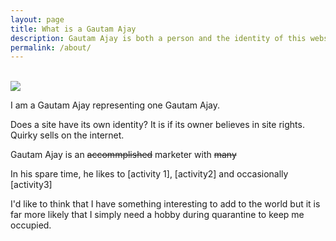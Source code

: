 ```yaml
---
layout: page
title: What is a Gautam Ajay
description: Gautam Ajay is both a person and the identity of this website. The two may or may not be associated. 
permalink: /about/
---
```

<br>

 <img src="{{site.avatar}}" class="avatar-round"/>

I am a Gautam Ajay representing one Gautam Ajay.

Does a site have its own identity? It is if its owner believes in site rights. Quirky sells on the internet.

Gautam Ajay is an <strike>accommplished</strike> marketer with <strike>many</strike> 

In his spare time, he likes to [activity 1], [activity2] and occasionally [activity3]

I'd like to think that I have something interesting to add to the world but it is far more likely that I simply need a hobby during quarantine to keep me occupied. 
